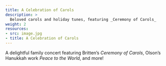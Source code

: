 ```yaml
---
title: A Celebration of Carols
description: >
  Beloved carols and holiday tunes, featuring _Ceremony of Carols_
weight: 2
resources:
- src: image.jpg
- title: A Celebration of Carols
---
```


A delightful family concert featuring Britten&rsquo;s _Ceremony of Carols_,
Olson&rsquo;s Hanukkah work _Peace to the World_, and more!
